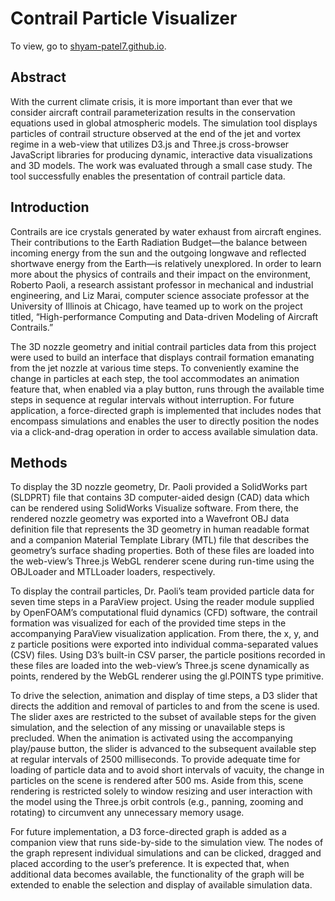 # Contrail Particle Visualizer
To view, go to [shyam-patel7.github.io](https://shyam-patel7.github.io).

## Abstract
With the current climate crisis, it is more important than ever that we consider aircraft contrail parameterization results in the conservation equations used in global atmospheric models. The simulation tool displays particles of contrail structure observed at the end of the jet and vortex regime in a web-view that utilizes D3.js and Three.js cross-browser JavaScript libraries for producing dynamic, interactive data visualizations and 3D models. The work was evaluated through a small case study. The tool successfully enables the presentation of contrail particle data.

## Introduction
Contrails are ice crystals generated by water exhaust from aircraft engines. Their contributions to the Earth Radiation Budget—the balance between incoming energy from the sun and the outgoing longwave and reflected shortwave energy from the Earth—is relatively unexplored. In order to learn more about the physics of contrails and their impact on the environment, Roberto Paoli, a research assistant professor in mechanical and industrial engineering, and Liz Marai, computer science associate professor at the University of Illinois at Chicago, have teamed up to work on the project titled, “High-performance Computing and Data-driven Modeling of Aircraft Contrails.”

The 3D nozzle geometry and initial contrail particles data from this project were used to build an interface that displays contrail formation emanating from the jet nozzle at various time steps. To conveniently examine the change in particles at each step, the tool accommodates an animation feature that, when enabled via a play button, runs through the available time steps in sequence at regular intervals without interruption. For future application, a force-directed graph is implemented that includes nodes that encompass simulations and enables the user to directly position the nodes via a click-and-drag operation in order to access available simulation data.

## Methods
To display the 3D nozzle geometry, Dr. Paoli provided a SolidWorks part (SLDPRT) file that contains 3D computer-aided design (CAD) data which can be rendered using SolidWorks Visualize software. From there, the rendered nozzle geometry was exported into a Wavefront OBJ data definition file that represents the 3D geometry in human readable format and a companion Material Template Library (MTL) file that describes the geometry’s surface shading properties. Both of these files are loaded into the web-view’s Three.js WebGL renderer scene during run-time using the OBJLoader and MTLLoader loaders, respectively.

To display the contrail particles, Dr. Paoli’s team provided particle data for seven time steps in a ParaView project. Using the reader module supplied by OpenFOAM’s computational fluid dynamics (CFD) software, the contrail formation was visualized for each of the provided time steps in the accompanying ParaView visualization application. From there, the x, y, and z particle positions were exported into individual comma-separated values (CSV) files. Using D3’s built-in CSV parser, the particle positions recorded in these files are loaded into the web-view’s Three.js scene dynamically as points, rendered by the WebGL renderer using the gl.POINTS type primitive.

To drive the selection, animation and display of time steps, a D3 slider that directs the addition and removal of particles to and from the scene is used. The slider axes are restricted to the subset of available steps for the given simulation, and the selection of any missing or unavailable steps is precluded. When the animation is activated using the accompanying play/pause button, the slider is advanced to the subsequent available step at regular intervals of 2500 milliseconds. To provide adequate time for loading of particle data and to avoid short intervals of vacuity, the change in particles on the scene is rendered after 500 ms. Aside from this, scene rendering is restricted solely to window resizing and user interaction with the model using the Three.js orbit controls (e.g., panning, zooming and rotating) to circumvent any unnecessary memory usage.

For future implementation, a D3 force-directed graph is added as a companion view that runs side-by-side to the simulation view. The nodes of the graph represent individual simulations and can be clicked, dragged and placed according to the user’s preference. It is expected that, when additional data becomes available, the functionality of the graph will be extended to enable the selection and display of available simulation data.
